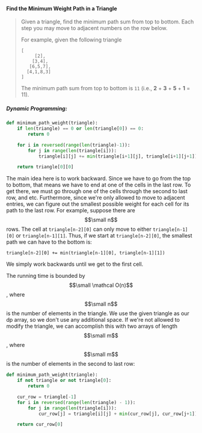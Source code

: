 #### Find the Minimum Weight Path in a Triangle

> Given a triangle, find the minimum path sum from top to bottom. Each step you may move to adjacent numbers on the row below.
>
> For example, given the following triangle
>
> ```
> [
>      [2],
>     [3,4],
>    [6,5,7],
>   [4,1,8,3]
> ]
> ```
>
> The minimum path sum from top to bottom is `11` \(i.e., **2** + **3** + **5** + **1** = 11\).

##### Dynamic Programming:

```py
def minimum_path_weight(triangle):
    if len(triangle) == 0 or len(triangle[0]) == 0:
        return 0

    for i in reversed(range(len(triangle)-1)):
        for j in range(len(triangle[i])):
            triangle[i][j] += min(triangle[i+1][j], triangle[i+1][j+1])

    return triangle[0][0]
```

The main idea here is to work backward. Since we have to go from the top to bottom, that means we have to end at one of the cells in the last row. To get there, we must go through one of the cells through the second to last row, and etc. Furthermore, since we're only allowed to move to adjacent entries, we can figure out the smallest possible weight for each cell for its path to the last row. For example, suppose there are $$\small n$$ rows. The cell at `triangle[n-2][0]` can only move to either `triangle[n-1][0]` or `triangle[n-1][1]`. Thus, if we start at `triangle[n-2][0]`, the smallest path we can have to the bottom is:

`triangle[n-2][0] += min(triangle[n-1][0], triangle[n-1][1])`

We simply work backwards until we get to the first cell.

The running time is bounded by $$\small \mathcal O(n)$$, where $$\small n$$ is the number of elements in the triangle. We use the given triangle as our dp array, so we don't use any additional space. If we're not allowed to modify the triangle, we can accomplish this with two arrays of length $$\small m$$, where $$\small m$$ is the number of elements in the second to last row:

```py
def minimum_path_weight(triangle):
    if not triangle or not triangle[0]:
        return 0

    cur_row = triangle[-1]
    for i in reversed(range(len(triangle) - 1)):
        for j in range(len(triangle[i])):
            cur_row[j] = triangle[i][j] + min(cur_row[j], cur_row[j+1])

    return cur_row[0]
```



